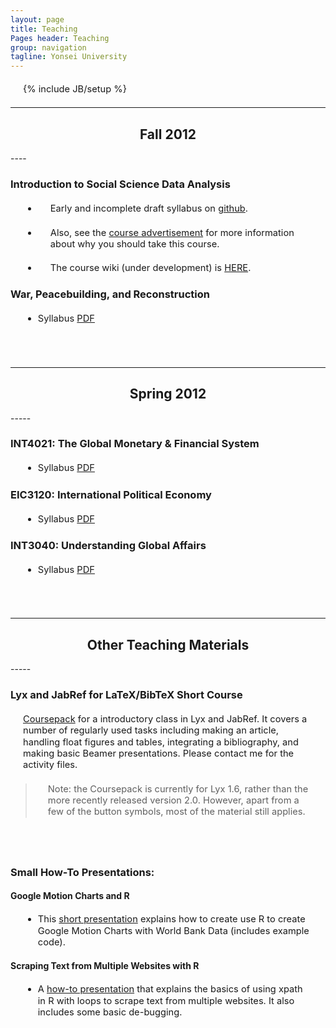 ```yaml
---
layout: page
title: Teaching
Pages header: Teaching 
group: navigation
tagline: Yonsei University
---
```

{% include JB/setup %}

<style>
    li, p { font-size: 11pt; line-height: 125%; margin: 20px; }
</style>

-----
<h2 style="text-align:center;">
Fall 2012
</h2>
----

### Introduction to Social Science Data Analysis

- Early and incomplete draft syllabus on [github](http://christophergandrud.github.com/Introduction_to_Statistics_and_Data_Analysis_Yonsei/).

- Also, see the [course advertisement](https://dl.dropbox.com/u/12581470/Presentations/ad_DataAnalysis_2012/ad_data.html#1) for more information about why you should take this course.

- The course wiki (under development) is [HERE](https://github.com/christophergandrud/Introduction_to_Statistics_and_Data_Analysis_Yonsei/wiki).

### War, Peacebuilding, and Reconstruction

- Syllabus [PDF](https://dl.dropbox.com/u/12581470/Teaching/Peacebuilding/WarPeacebuildingReconstruction_Syllabus.pdf)
<br />
<br />

-----
<h2 style="text-align:center;">
Spring 2012
</h2>
-----

### INT4021: The Global Monetary & Financial System


- Syllabus [PDF](http://dl.dropbox.com/u/12581470/Teaching/GMFS/Global_monetary_and_financial.pdf)

### EIC3120: International Political Economy

- Syllabus [PDF](http://dl.dropbox.com/u/12581470/Teaching/EIC3120/EIC3102_IPE_Syllabus.pdf)

### INT3040: Understanding Global Affairs

- Syllabus [PDF](http://dl.dropbox.com/u/12581470/Teaching/Intro_IR/intro_IR.pdf)
<br />
<br />

----
<h2 style="text-align:center;">
Other Teaching Materials
</h2>
-----

### Lyx and JabRef for LaTeX/BibTeX Short Course

[Coursepack](http://dl.dropbox.com/u/12581470/Lyx_coursepack.pdf) for a introductory class in Lyx and JabRef. It covers a number of regularly used tasks including making an article, handling float figures and tables, integrating a bibliography, and making basic Beamer presentations. Please contact me for the activity files.

> Note: the Coursepack is currently for Lyx 1.6, rather than the more recently released version 2.0. However, apart from a few of the button symbols, most of the material still applies.
<br />
<br />

### Small How-To Presentations:

#### Google Motion Charts and R

- This [short presentation](http://dl.dropbox.com/u/12581470/Presentations/google.vis.how.to.html) explains how to create use R to create Google Motion Charts with World Bank Data (includes example code).

#### Scraping Text from Multiple Websites with R

- A [how-to presentation](http://dl.dropbox.com/u/12581470/Presentations/web_scrap_multiple_sites/web_scrape_in_R_how_to.html) that explains the basics of using xpath in R with loops to scrape text from multiple websites. It also includes some basic de-bugging.
